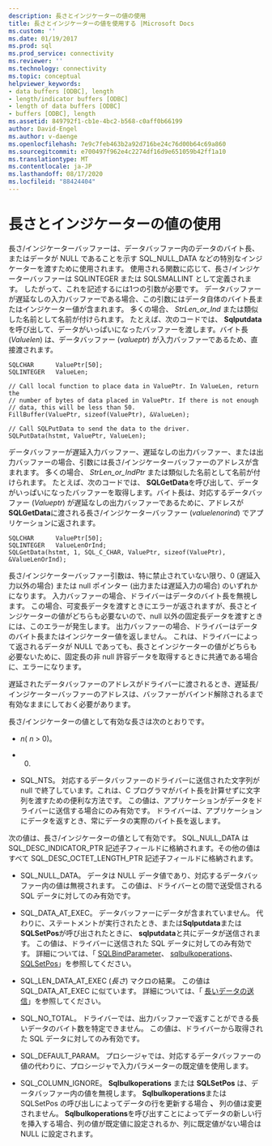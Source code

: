 ```yaml
---
description: 長さとインジケーターの値の使用
title: 長さとインジケーターの値を使用する |Microsoft Docs
ms.custom: ''
ms.date: 01/19/2017
ms.prod: sql
ms.prod_service: connectivity
ms.reviewer: ''
ms.technology: connectivity
ms.topic: conceptual
helpviewer_keywords:
- data buffers [ODBC], length
- length/indicator buffers [ODBC]
- length of data buffers [ODBC]
- buffers [ODBC], length
ms.assetid: 849792f1-cb1e-4bc2-b568-c0aff0b66199
author: David-Engel
ms.author: v-daenge
ms.openlocfilehash: 7e9c7feb463b2a92d716be24c76d00b64c69a860
ms.sourcegitcommit: e700497f962e4c2274df16d9e651059b42ff1a10
ms.translationtype: MT
ms.contentlocale: ja-JP
ms.lasthandoff: 08/17/2020
ms.locfileid: "88424404"
---
```

# <a name="using-length-and-indicator-values"></a>長さとインジケーターの値の使用
長さ/インジケーターバッファーは、データバッファー内のデータのバイト長、またはデータが NULL であることを示す SQL_NULL_DATA などの特別なインジケーターを渡すために使用されます。 使用される関数に応じて、長さ/インジケーターバッファーは SQLINTEGER または SQLSMALLINT として定義されます。 したがって、これを記述するには1つの引数が必要です。 データバッファーが遅延なしの入力バッファーである場合、この引数にはデータ自体のバイト長またはインジケーター値が含まれます。 多くの場合、 *StrLen_or_Ind* または類似した名前として名前が付けられます。 たとえば、次のコードでは、 **Sqlputdata** を呼び出して、データがいっぱいになったバッファーを渡します。バイト長 (*Valuelen*) は、データバッファー (*valueptr*) が入力バッファーであるため、直接渡されます。  
  
```  
SQLCHAR      ValuePtr[50];  
SQLINTEGER   ValueLen;  
  
// Call local function to place data in ValuePtr. In ValueLen, return the  
// number of bytes of data placed in ValuePtr. If there is not enough  
// data, this will be less than 50.  
FillBuffer(ValuePtr, sizeof(ValuePtr), &ValueLen);  
  
// Call SQLPutData to send the data to the driver.  
SQLPutData(hstmt, ValuePtr, ValueLen);  
```  
  
 データバッファーが遅延入力バッファー、遅延なしの出力バッファー、または出力バッファーの場合、引数には長さ/インジケーターバッファーのアドレスが含まれます。 多くの場合、 *StrLen_or_IndPtr* または類似した名前として名前が付けられます。 たとえば、次のコードでは、 **SQLGetData**を呼び出して、データがいっぱいになったバッファーを取得します。バイト長は、対応するデータバッファー (*Valueptr*) が遅延なしの出力バッファーであるために、アドレスが**SQLGetData**に渡される長さ/インジケーターバッファー (*valuelenorind*) でアプリケーションに返されます。  
  
```  
SQLCHAR      ValuePtr[50];  
SQLINTEGER   ValueLenOrInd;  
SQLGetData(hstmt, 1, SQL_C_CHAR, ValuePtr, sizeof(ValuePtr), &ValueLenOrInd);  
```  
  
 長さ/インジケーターバッファー引数は、特に禁止されていない限り、0 (遅延入力以外の場合) または null ポインター (出力または遅延入力の場合) のいずれかになります。 入力バッファーの場合、ドライバーはデータのバイト長を無視します。 この場合、可変長データを渡すときにエラーが返されますが、長さとインジケーターの値がどちらも必要ないので、null 以外の固定長データを渡すときには、このエラーが発生します。 出力バッファーの場合、ドライバーはデータのバイト長またはインジケーター値を返しません。 これは、ドライバーによって返されるデータが NULL であっても、長さとインジケーターの値がどちらも必要ないために、固定長の非 null 許容データを取得するときに共通である場合に、エラーになります。  
  
 遅延されたデータバッファーのアドレスがドライバーに渡されるとき、遅延長/インジケーターバッファーのアドレスは、バッファーがバインド解除されるまで有効なままにしておく必要があります。  
  
 長さ/インジケーターの値として有効な長さは次のとおりです。  
  
-   *n*( *n* > 0)。  
  
-   0.  
  
-   SQL_NTS。 対応するデータバッファーのドライバーに送信された文字列が null で終了しています。これは、C プログラマがバイト長を計算せずに文字列を渡すための便利な方法です。 この値は、アプリケーションがデータをドライバーに送信する場合にのみ有効です。 ドライバーは、アプリケーションにデータを返すとき、常にデータの実際のバイト長を返します。  
  
 次の値は、長さ/インジケーターの値として有効です。 SQL_NULL_DATA は SQL_DESC_INDICATOR_PTR 記述子フィールドに格納されます。その他の値はすべて SQL_DESC_OCTET_LENGTH_PTR 記述子フィールドに格納されます。  
  
-   SQL_NULL_DATA。 データは NULL データ値であり、対応するデータバッファー内の値は無視されます。 この値は、ドライバーとの間で送受信される SQL データに対してのみ有効です。  
  
-   SQL_DATA_AT_EXEC。 データバッファーにデータが含まれていません。 代わりに、ステートメントが実行されたとき、または**Sqlputdata**または**SQLSetPos**が呼び出されたときに、 **sqlputdata**と共にデータが送信されます。 この値は、ドライバーに送信された SQL データに対してのみ有効です。 詳細については、「 [SQLBindParameter](../../../odbc/reference/syntax/sqlbindparameter-function.md)、 [sqlbulkoperations](../../../odbc/reference/syntax/sqlbulkoperations-function.md)、 [SQLSetPos](../../../odbc/reference/syntax/sqlsetpos-function.md)」を参照してください。  
  
-   SQL_LEN_DATA_AT_EXEC (*長さ*) マクロの結果。 この値は SQL_DATA_AT_EXEC に似ています。 詳細については、「 [長いデータの送信](../../../odbc/reference/develop-app/sending-long-data.md)」を参照してください。  
  
-   SQL_NO_TOTAL。 ドライバーでは、出力バッファーで返すことができる長いデータのバイト数を特定できません。 この値は、ドライバーから取得された SQL データに対してのみ有効です。  
  
-   SQL_DEFAULT_PARAM。 プロシージャでは、対応するデータバッファーの値の代わりに、プロシージャで入力パラメーターの既定値を使用します。  
  
-   SQL_COLUMN_IGNORE。 **Sqlbulkoperations** または **SQLSetPos** は、データバッファー内の値を無視します。 **Sqlbulkoperations**または SQLSetPos の呼び出しによってデータの行を更新する場合 **、** 列の値は変更されません。 **Sqlbulkoperations**を呼び出すことによってデータの新しい行を挿入する場合、列の値が既定値に設定されるか、列に既定値がない場合は NULL に設定されます。
